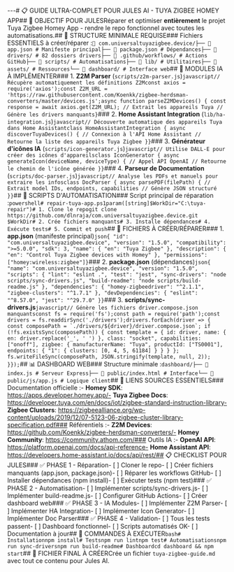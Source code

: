 ---# 📋 GUIDE ULTRA-COMPLET POUR JULES AI - TUYA ZIGBEE HOMEY APP## 🎯 OBJECTIF POUR JULESRéparer et optimiser **entièrement** le projet Tuya Zigbee Homey App - rendre le repo fonctionnel avec toutes les automatisations.## 📁 STRUCTURE MINIMALE REQUISE### Fichiers ESSENTIELS à créer/réparer :```📁 com.universaltuyazigbee.device/├── 📄 app.json # Manifeste principal├── 📄 package.json # Dépendances├── 📁 drivers/ # 82 dossiers drivers├── 📁 .github/workflows/ # Actions GitHub├── 📁 scripts/ # Automatisations├── 📁 lib/ # Utilitaires├── 📁 assets/ # Ressources└── 📁 dashboard/ # Interface web```## 🔄 MODULES IA À IMPLÉMENTER### 1. **Z2M Parser** (`scripts/z2m-parser.js`)```javascript// Récupère automatiquement les définitions Z2Mconst axios = require('axios');const Z2M_URL = 'https://raw.githubusercontent.com/Koenkk/zigbee-herdsman-converters/master/devices.js';async function parseZ2MDevices() { const response = await axios.get(Z2M_URL); // Extrait les appareils Tuya // Génère les drivers manquants}```### 2. **Home Assistant Integration** (`lib/ha-integration.js`)```javascript// Découverte automatique des appareils Tuya dans Home Assistantclass HomeAssistantIntegration { async discoverTuyaDevices() { // Connexion à l'API Home Assistant // Retourne la liste des appareils Tuya Zigbee }}```### 3. **Générateur d'icônes IA** (`scripts/icon-generator.js`)```javascript// Utilise DALL-E pour créer des icônes d'appareilsclass IconGenerator { async generateIcon(deviceName, deviceType) { // Appel API OpenAI // Retourne le chemin de l'icône générée }}```### 4. **Parseur de Documentation** (`scripts/doc-parser.js`)```javascript// Analyse les PDFs et manuels pour extraire les infosclass DocParser { async parsePDF(filePath) { // Extrait model IDs, endpoints, capabilities // Génère JSON structuré }}```## 🚀 SCRIPTS D'AUTOMATISATION### Script principal de réparation :```powershell# repair-tuya-app.ps1param([string]$WorkDir="C:\tuya-repair")# 1. Clone le repogit clone https://github.com/dlnraja/com.universaltuyazigbee.device.git $WorkDir# 2. Crée fichiers manquants# 3. Installe dépendances# 4. Exécute tests# 5. Commit et push```## 🔧 FICHIERS À CRÉER/RÉPARER### 1. **app.json** (manifeste principal)```json{ "id": "com.universaltuyazigbee.device", "version": "1.5.0", "compatibility": ">=5.0.0", "sdk": 3, "name": { "en": "Tuya Zigbee" }, "description": { "en": "Control Tuya Zigbee devices with Homey" }, "permissions": ["homey:wireless:zigbee"]}```### 2. **package.json** (dépendances)```json{ "name": "com.universaltuyazigbee.device", "version": "1.5.0", "scripts": { "lint": "eslint .", "test": "jest", "sync-drivers": "node scripts/sync-drivers.js", "build-readme": "node scripts/build-readme.js" }, "dependencies": { "homey-zigbeedriver": "^2.1.1", "zigbee-clusters": "^1.7.1" }, "devDependencies": { "eslint": "^8.57.0", "jest": "^29.7.0" }}```### 3. **scripts/sync-drivers.js**```javascript// Génère les fichiers driver.compose.json manquantsconst fs = require('fs');const path = require('path');const drivers = fs.readdirSync('./drivers');drivers.forEach(driver => { const composePath = `./drivers/${driver}/driver.compose.json`; if (!fs.existsSync(composePath)) { const template = { id: driver, name: { en: driver.replace('_', ' ') }, class: "socket", capabilities: ["onoff"], zigbee: { manufacturerName: "Tuya", productId: ["TS0001"], endpoints: { "1": { clusters: [0, 4, 5, 61184] } } } }; fs.writeFileSync(composePath, JSON.stringify(template, null, 2)); }});```## 📊 DASHBOARD WEB### Structure minimale :```dashboard/├── 📄 index.js # Serveur Express├── 📄 public/index.html # Interface└── 📄 public/js/app.js # Logique client```## 🔗 LIENS SOURCES ESSENTIELS### Documentation officielle :- **Homey SDK**: https://apps.developer.homey.app/- **Tuya Zigbee Docs**: https://developer.tuya.com/en/docs/iot/zigbee-standard-instruction-library- **Zigbee Clusters**: https://zigbeealliance.org/wp-content/uploads/2019/12/07-5123-06-zigbee-cluster-library-specification.pdf### Référentiels :- **Z2M Devices**: https://github.com/Koenkk/zigbee-herdsman-converters/- **Homey Community**: https://community.athom.com/### Outils IA :- **OpenAI API**: https://platform.openai.com/docs/api-reference- **Home Assistant API**: https://developers.home-assistant.io/docs/api/rest/## 📋 CHECKLIST POUR JULES### ✅ PHASE 1 - Réparation- [ ] Cloner le repo- [ ] Créer fichiers manquants (app.json, package.json)- [ ] Réparer les workflows GitHub- [ ] Installer dépendances (npm install)- [ ] Exécuter tests (npm test)### ✅ PHASE 2 - Automatisation- [ ] Implémenter scripts/sync-drivers.js- [ ] Implémenter build-readme.js- [ ] Configurer GitHub Actions- [ ] Créer dashboard web### ✅ PHASE 3 - IA Modules- [ ] Implémenter Z2M Parser- [ ] Implémenter HA Integration- [ ] Implémenter Icon Generator- [ ] Implémenter Doc Parser### ✅ PHASE 4 - Validation- [ ] Tous les tests passent- [ ] Dashboard fonctionnel- [ ] Scripts automatisés OK- [ ] Documentation à jour## 🎯 COMMANDES À EXÉCUTER```bash# Installationnpm install# Testsnpm run lintnpm test# Automatisationsnpm run sync-driversnpm run build-readme# Dashboardcd dashboard && npm start```## 📝 FICHIER FINAL À CRÉERCrée un fichier `tuya-zigbee-guide.md` avec tout ce contenu pour Jules AI. 